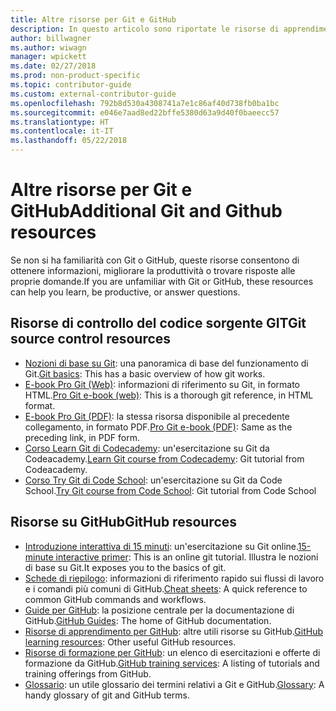 ```yaml
---
title: Altre risorse per Git e GitHub
description: In questo articolo sono riportate le risorse di apprendimento per Git e GitHub consigliate per aggiungere contributi a docs.microsoft.com.
author: billwagner
ms.author: wiwagn
manager: wpickett
ms.date: 02/27/2018
ms.prod: non-product-specific
ms.topic: contributor-guide
ms.custom: external-contributor-guide
ms.openlocfilehash: 792b8d530a4308741a7e1c86af40d738fb0ba1bc
ms.sourcegitcommit: e046e7aad8ed22bffe5380d63a9d40f0baeecc57
ms.translationtype: HT
ms.contentlocale: it-IT
ms.lasthandoff: 05/22/2018
---
```

# <a name="additional-git-and-github-resources"></a><span data-ttu-id="b3d22-103">Altre risorse per Git e GitHub</span><span class="sxs-lookup"><span data-stu-id="b3d22-103">Additional Git and Github resources</span></span>

<span data-ttu-id="b3d22-104">Se non si ha familiarità con Git o GitHub, queste risorse consentono di ottenere informazioni, migliorare la produttività o trovare risposte alle proprie domande.</span><span class="sxs-lookup"><span data-stu-id="b3d22-104">If you are unfamiliar with Git or GitHub, these resources can help you learn, be productive, or answer questions.</span></span>

## <a name="git-source-control-resources"></a><span data-ttu-id="b3d22-105">Risorse di controllo del codice sorgente GIT</span><span class="sxs-lookup"><span data-stu-id="b3d22-105">Git source control resources</span></span>

- <span data-ttu-id="b3d22-106">[Nozioni di base su Git](https://go.microsoft.com/fwlink/?linkid=853939): una panoramica di base del funzionamento di Git.</span><span class="sxs-lookup"><span data-stu-id="b3d22-106">[Git basics](https://go.microsoft.com/fwlink/?linkid=853939): This has a basic overview of how git works.</span></span>
- <span data-ttu-id="b3d22-107">[E-book Pro Git (Web)](https://go.microsoft.com/fwlink/?linkid=853940): informazioni di riferimento su Git, in formato HTML.</span><span class="sxs-lookup"><span data-stu-id="b3d22-107">[Pro Git e-book (web)](https://go.microsoft.com/fwlink/?linkid=853940): This is a thorough git reference, in HTML format.</span></span>
- <span data-ttu-id="b3d22-108">[E-book Pro Git (PDF)](https://progit2.s3.amazonaws.com/en/2016-03-22-f3531/progit-en.1084.pdf): la stessa risorsa disponibile al precedente collegamento, in formato PDF.</span><span class="sxs-lookup"><span data-stu-id="b3d22-108">[Pro Git e-book (PDF)](https://progit2.s3.amazonaws.com/en/2016-03-22-f3531/progit-en.1084.pdf): Same as the preceding link, in PDF form.</span></span>
- <span data-ttu-id="b3d22-109">[Corso Learn Git di Codecademy](https://www.codecademy.com/learn/learn-git): un'esercitazione su Git da Codeacademy.</span><span class="sxs-lookup"><span data-stu-id="b3d22-109">[Learn Git course from Codecademy](https://www.codecademy.com/learn/learn-git): Git tutorial from Codeacademy.</span></span>
- <span data-ttu-id="b3d22-110">[Corso Try Git di Code School](https://www.codeschool.com/courses/try-git): un'esercitazione su Git da Code School.</span><span class="sxs-lookup"><span data-stu-id="b3d22-110">[Try Git course from Code School](https://www.codeschool.com/courses/try-git): Git tutorial from Code School</span></span>

## <a name="github-resources"></a><span data-ttu-id="b3d22-111">Risorse su GitHub</span><span class="sxs-lookup"><span data-stu-id="b3d22-111">GitHub resources</span></span>

- <span data-ttu-id="b3d22-112">[Introduzione interattiva di 15 minuti](https://try.github.io/): un'esercitazione su Git online.</span><span class="sxs-lookup"><span data-stu-id="b3d22-112">[15-minute interactive primer](https://try.github.io/): This is an online git tutorial.</span></span> <span data-ttu-id="b3d22-113">Illustra le nozioni di base su Git.</span><span class="sxs-lookup"><span data-stu-id="b3d22-113">It exposes you to the basics of git.</span></span>
- <span data-ttu-id="b3d22-114">[Schede di riepilogo](https://go.microsoft.com/fwlink/?linkid=853941): informazioni di riferimento rapido sui flussi di lavoro e i comandi più comuni di GitHub.</span><span class="sxs-lookup"><span data-stu-id="b3d22-114">[Cheat sheets](https://go.microsoft.com/fwlink/?linkid=853941): A quick reference to common GitHub commands and workflows.</span></span>
- <span data-ttu-id="b3d22-115">[Guide per GitHub](https://guides.github.com/): la posizione centrale per la documentazione di GitHub.</span><span class="sxs-lookup"><span data-stu-id="b3d22-115">[GitHub Guides](https://guides.github.com/): The home of GitHub documentation.</span></span>
- <span data-ttu-id="b3d22-116">[Risorse di apprendimento per GitHub](https://help.github.com/articles/git-and-github-learning-resources/): altre utili risorse su GitHub.</span><span class="sxs-lookup"><span data-stu-id="b3d22-116">[GitHub learning resources](https://help.github.com/articles/git-and-github-learning-resources/): Other useful GitHub resources.</span></span>
- <span data-ttu-id="b3d22-117">[Risorse di formazione per GitHub](https://services.github.com/training/): un elenco di esercitazioni e offerte di formazione da GitHub.</span><span class="sxs-lookup"><span data-stu-id="b3d22-117">[GitHub training services](https://services.github.com/training/): A listing of tutorials and training offerings from GitHub.</span></span>
- <span data-ttu-id="b3d22-118">[Glossario](https://help.github.com/articles/github-glossary): un utile glossario dei termini relativi a Git e GitHub.</span><span class="sxs-lookup"><span data-stu-id="b3d22-118">[Glossary](https://help.github.com/articles/github-glossary): A handy glossary of git and GitHub terms.</span></span>
